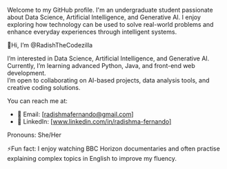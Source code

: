 Welcome to my GitHub profile. I'm an undergraduate student passionate about Data Science, Artificial Intelligence, and Generative AI. I enjoy exploring how technology can be used to solve real-world problems and enhance everyday experiences through intelligent systems.

👋Hi, I’m @RadishTheCodezilla

I’m interested in Data Science, Artificial Intelligence, and Generative AI.  
Currently, I’m learning advanced Python, Java, and front-end web development.  
I’m open to collaborating on AI-based projects, data analysis tools, and creative coding solutions.  

You can reach me at: 
- 📧 Email: [radishmafernando@gmail.com]
- 🔗 LinkedIn: [www.linkedin.com/in/radishma-fernando]

Pronouns: She/Her  

⚡Fun fact: I enjoy watching BBC Horizon documentaries and often practise explaining complex topics in English to improve my fluency.


<!---
RadishTheCodezilla/RadishTheCodezilla is a ✨ special ✨ repository because its `README.md` (this file) appears on your GitHub profile.
You can click the Preview link to take a look at your changes.
--->
